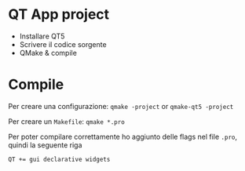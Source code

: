 # QT App project
- Installare QT5
- Scrivere il codice sorgente
- QMake & compile

# Compile
Per creare una configurazione:
`qmake -project` or `qmake-qt5 -project`

Per creare un `Makefile`:
`qmake *.pro`

Per poter compilare correttamente ho aggiunto delle flags
nel file `.pro`, quindi la seguente riga

`QT += gui declarative widgets`

